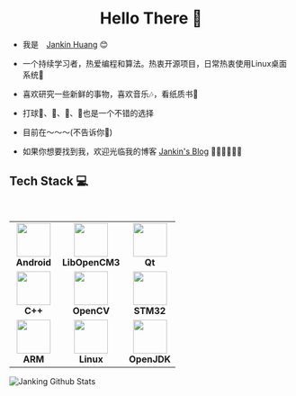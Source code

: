 <h1 align="center"> Hello There 👋 </h1>


* 我是　[Jankin Huang](https://jankinghuang.github.io) :blush:
* 一个持续学习者，热爱编程和算法。热衷开源项目，日常热衷使用Linux桌面系统🤔
* 喜欢研究一些新鲜的事物，喜欢音乐🎶，看纸质书📖
* 打球🎾、🏓、🏸、🏀也是一个不错的选择

* 目前在～～～(不告诉你🤪)
  

* 如果你想要找到我，欢迎光临我的博客 [Jankin's Blog](https://jankinghuang.github.io/) 🎊🎊🎊🎊🎊🎊


## Tech Stack :computer:

<br>
<table>
<tbody>
 <tr>
<td align="center" width="70px">
<div>
<img height=60px src="https://developer.android.com/studio/images/studio-icon.svg?hl=zh-cn"> 
</div>
<span><b><center>Android</center></b></span> 
</td>

<td align="center" width="70px">
<div>
<img height=60px src="https://avatars.githubusercontent.com/u/1656279?s=200&v=4"> 
</div>
<span><b><center>LibOpenCM3</center></b></span> 
</td>

<td align="center" width="70px">
<div>
<img height=60px src="https://avatars.githubusercontent.com/u/159455?s=200&v=4"> 
</div>
<span><b><center>Qt</center></b></span> 
</td>
</tr>

<tr>
<td align="center" width="70px">
<div>
<img height=60px src="https://isocpp.org/assets/images/cpp_logo.png"> 
</div>
<span><b><center>C++</center></b></span> 
</td>

<td align="center" width="70px">
<div>
<img height=60px src="https://avatars.githubusercontent.com/u/5009934?s=200&v=4"> 
</div>
<span><b><center>OpenCV</center></b></span> 
</td>

<td align="center" width="70px">
<div>
<img height=60px src="https://avatars.githubusercontent.com/u/10744877?s=200&v=4"> 
</div>
<span><b><center>STM32</center></b></span> 
</td>
</tr>

<tr>
<td align="center" width="70px">
<div>
<img height=60px src="https://avatars.githubusercontent.com/u/5690313?s=200&v=4"> 
</div>
<span><b><center>ARM</center></b></span> 
</td>

<td align="center" width="70px">
<div>
<img height=60px src="https://upload.wikimedia.org/wikipedia/commons/a/af/Tux.png"> 
</div>
<span><b><center>Linux </center></b></span> 
</td>



<td align="center" width="70px">
<div>
<img height=60px src="https://avatars.githubusercontent.com/u/41768318?s=200&v=4"> 
</div>
<span><b><center>OpenJDK</center></b></span> 
</td>
</tr>


</tbody>
</table>


![Janking Github Stats](https://github-readme-stats.vercel.app/api?username=JankingHuang&show_icons=true_color=fff&icon_color=0000FF&text_color=000000&bg_color=ffffff)



